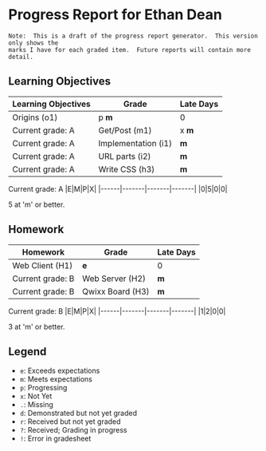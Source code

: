 # Progress Report for Ethan Dean
    Note:  This is a draft of the progress report generator.  This version only shows the
    marks I have for each graded item.  Future reports will contain more detail.
## Learning Objectives
|Learning Objectives|Grade|Late Days|
|------|-------|-------|
|Origins (o1)|p **m**|0|
Current grade:  A|Get/Post (m1)|x **m**|0|
Current grade:  A|Implementation (i1)|**m**|0|
Current grade:  A|URL parts (i2)|**m**|0|
Current grade:  A|Write CSS (h3)|**m**|0|
Current grade:  A
|E|M|P|X|
|------|-------|-------|-------|
|0|5|0|0|

5 at 'm' or better.
## Homework
|Homework|Grade|Late Days|
|------|-------|-------|
|Web Client (H1)|**e**|0|
Current grade:  B|Web Server (H2)|**m**|0|
Current grade:  B|Qwixx Board (H3)|**m**|0|
Current grade:  B
|E|M|P|X|
|------|-------|-------|-------|
|1|2|0|0|

3 at 'm' or better.

## Legend 
* `e`: Exceeds expectations
* `m`: Meets expectations
* `p`: Progressing
* `x`: Not Yet
* `.`: Missing
* `d`: Demonstrated but not yet graded
* `r`: Received but not yet graded
* `?`: Received; Grading in progress
* `!`: Error in gradesheet
